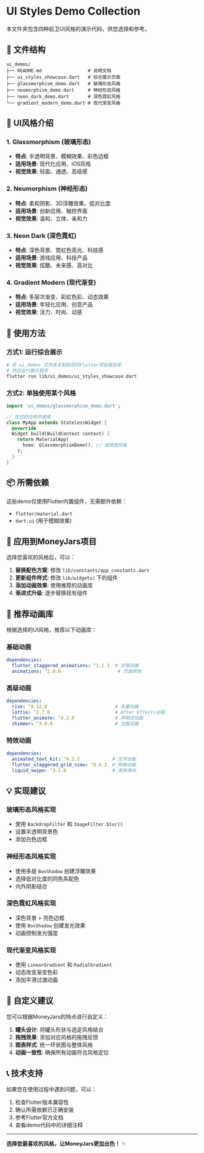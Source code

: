 # UI Styles Demo Collection

本文件夹包含四种前卫UI风格的演示代码，供您选择和参考。

## 📁 文件结构

```
ui_demos/
├── README.md                 # 说明文档
├── ui_styles_showcase.dart   # 综合展示页面
├── glassmorphism_demo.dart   # 玻璃形态风格
├── neumorphism_demo.dart     # 神经形态风格
├── neon_dark_demo.dart       # 深色霓虹风格
└── gradient_modern_demo.dart # 现代渐变风格
```

## 🎨 UI风格介绍

### 1. Glassmorphism (玻璃形态)
- **特点**: 半透明背景、模糊效果、彩色边框
- **适用场景**: 现代化应用、iOS风格
- **视觉效果**: 轻盈、通透、高级感

### 2. Neumorphism (神经形态)
- **特点**: 柔和阴影、3D浮雕效果、低对比度
- **适用场景**: 创新应用、触控界面
- **视觉效果**: 温和、立体、亲和力

### 3. Neon Dark (深色霓虹)
- **特点**: 深色背景、霓虹色高光、科技感
- **适用场景**: 游戏应用、科技产品
- **视觉效果**: 炫酷、未来感、高对比

### 4. Gradient Modern (现代渐变)
- **特点**: 多层次渐变、彩虹色彩、动态效果
- **适用场景**: 年轻化应用、创意产品
- **视觉效果**: 活力、时尚、动感

## 🚀 使用方法

### 方式1: 运行综合展示
```bash
# 将 ui_demos 文件夹复制到您的Flutter项目根目录
# 然后运行展示程序
flutter run lib/ui_demos/ui_styles_showcase.dart
```

### 方式2: 单独使用某个风格
```dart
import 'ui_demos/glassmorphism_demo.dart';

// 在您的应用中使用
class MyApp extends StatelessWidget {
  @override
  Widget build(BuildContext context) {
    return MaterialApp(
      home: GlassmorphismDemo(), // 或其他风格
    );
  }
}
```

## 📦 所需依赖

这些demo仅使用Flutter内置组件，无需额外依赖：
- `flutter/material.dart`
- `dart:ui` (用于模糊效果)

## 🎯 应用到MoneyJars项目

选择您喜欢的风格后，可以：

1. **替换配色方案**: 修改 `lib/constants/app_constants.dart`
2. **更新组件样式**: 修改 `lib/widgets/` 下的组件
3. **添加动画效果**: 使用推荐的动画库
4. **渐进式升级**: 逐步替换现有组件

## 🌟 推荐动画库

根据选择的UI风格，推荐以下动画库：

### 基础动画
```yaml
dependencies:
  flutter_staggered_animations: ^1.1.1  # 交错动画
  animations: ^2.0.8                     # 页面转场
```

### 高级动画
```yaml
dependencies:
  rive: ^0.12.0                         # 矢量动画
  lottie: ^2.7.0                        # After Effects动画
  flutter_animate: ^4.2.0               # 声明式动画
  shimmer: ^3.0.0                       # 加载动画
```

### 特效动画
```yaml
dependencies:
  animated_text_kit: ^4.2.2            # 文字动画
  flutter_staggered_grid_view: ^0.6.2  # 网格动画
  liquid_swipe: ^3.1.0                 # 液体滑动
```

## 💡 实现建议

### 玻璃形态风格实现
- 使用 `BackdropFilter` 和 `ImageFilter.blur()`
- 设置半透明背景色
- 添加白色边框

### 神经形态风格实现
- 使用多层 `BoxShadow` 创建浮雕效果
- 选择低对比度的同色系配色
- 内外阴影结合

### 深色霓虹风格实现
- 深色背景 + 亮色边框
- 使用 `BoxShadow` 创建发光效果
- 动画控制发光强度

### 现代渐变风格实现
- 使用 `LinearGradient` 和 `RadialGradient`
- 动态改变渐变色彩
- 添加平滑过渡动画

## 🎪 自定义建议

您可以根据MoneyJars的特点进行自定义：

1. **罐头设计**: 将罐头形状与选定风格结合
2. **拖拽效果**: 添加对应风格的拖拽反馈
3. **图表样式**: 统一环状图与整体风格
4. **动画一致性**: 确保所有动画符合风格定位

## 📞 技术支持

如果您在使用过程中遇到问题，可以：
1. 检查Flutter版本兼容性
2. 确认所需依赖已正确安装
3. 参考Flutter官方文档
4. 查看demo代码中的详细注释

---

**选择您最喜欢的风格，让MoneyJars更加出色！** ✨